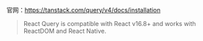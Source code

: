 官网：https://tanstack.com/query/v4/docs/installation

> React Query is compatible with React v16.8+ and works with ReactDOM and React Native.
